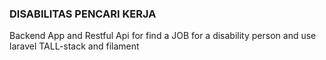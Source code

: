 ### DISABILITAS PENCARI KERJA 
 <p> Backend App and Restful Api for find a JOB  for a disability person and use laravel TALL-stack and filament</p>
